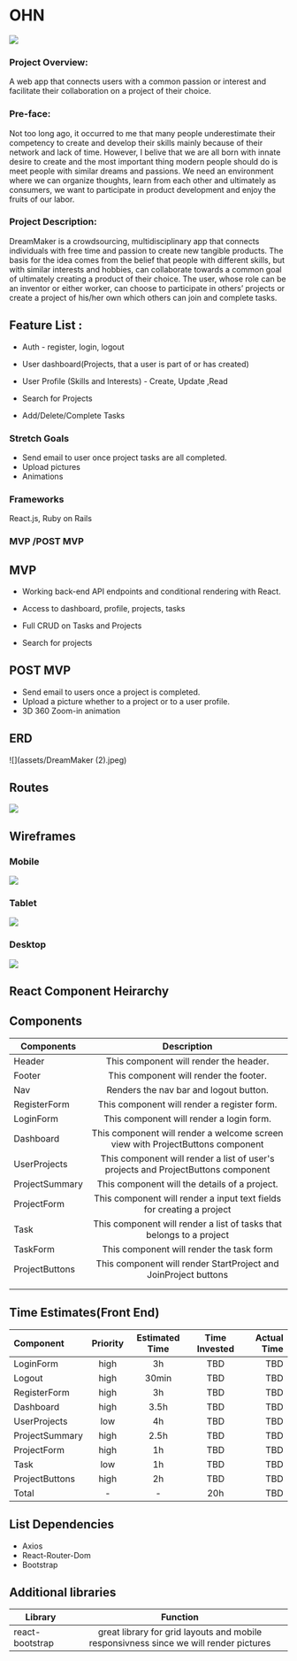 # OHN 

![](assets/logo.png) 

### Project Overview:

A web app that connects users with a common passion or interest and facilitate their collaboration on a project of their choice.

### Pre-face: 
Not too long ago, it occurred to me that many people underestimate their competency to create and develop their skills mainly because of their network and lack of time. However, I belive that we are all born with innate desire to create and the most important thing modern people should do is meet people with similar dreams and passions. We need an environment where we can organize thoughts, learn from each other and ultimately as consumers, we want to participate in product development and enjoy the fruits of our labor.


### Project Description:

DreamMaker is a crowdsourcing, multidisciplinary app that connects individuals with free time and passion to create new tangible products. The basis for the idea comes from the belief that people with different skills, but with similar interests and hobbies, can collaborate towards a common goal of ultimately creating a product of their choice. The user, whose role can be an inventor or either worker, can choose to participate in others’ projects or create a project of his/her own which others can join and complete tasks. 

## Feature List :

* Auth - register, login, logout

* User dashboard(Projects, that a user is part of or has created)

* User Profile (Skills and Interests) - Create, Update ,Read

* Search for Projects 

* Add/Delete/Complete Tasks

 
### Stretch Goals 

* Send email to user once project tasks are all completed.
* Upload pictures 
* Animations
 
### Frameworks 

React.js, Ruby on Rails
 
### MVP /POST MVP

## MVP

* Working back-end API endpoints and conditional rendering with React.

* Access to dashboard, profile, projects, tasks 

* Full CRUD on Tasks and Projects 

* Search for projects 
 
## POST MVP
* Send email to users once a project is completed.
* Upload a picture whether to a project or to a user profile.
* 3D 360 Zoom-in animation

## ERD

![](assets/DreamMaker (2).jpeg) 

## Routes

![](https://media1.giphy.com/media/xT9IgEJTULuuOKT7uU/giphy.gif)

## Wireframes

### Mobile
![](assets/mobile.png)
### Tablet
![](assets/tablet.png)
### Desktop
![](assets/desktop.png)

## React Component Heirarchy 

## Components 
| Components    | Description   | 
| ------------- |:-------------:| 
| Header  | This component will render the header. |    
| Footer    | This component will render the footer.    |            
| Nav       | Renders the nav bar and logout button. |
| RegisterForm  | This component will render a register form. |    
| LoginForm     | This component will render a login form.     |            
| Dashboard         | This component will render a welcome screen view with ProjectButtons component |    	           
| UserProjects     | This component will render a list of user's projects  and ProjectButtons component  | 		           
| ProjectSummary    | This component will the details of a project.   |    	           
| ProjectForm  | This component will render a input text fields for creating a project   | 
| Task    | This component will render a list of tasks that belongs to a project    | 
| TaskForm      | This component will render the task form |
|  ProjectButtons	| This component will render StartProject and JoinProject buttons|
|     |     |
|      | |

## Time Estimates(Front End)

| Component 	  | Priority       | Estimated Time | Time Invested   | Actual Time    |
| :---         |     :---:      |          :---: |      :---:      |      ---:   |   
| LoginForm    | high  			  |  3h   	         |TBD              | TBD            |
| Logout   |      high 			|      30min           |TBD              | TBD            |
| RegisterForm  |  high  		 | 3h   |TBD              | TBD            |
| Dashboard    |  high     			| 3.5h     |TBD              | TBD            |
| UserProjects   |  low  				| 4h  |TBD              | TBD            |
| ProjectSummary     |    high   		| 2.5h      |TBD              | TBD            |
| ProjectForm   |   high 			|   1h  |TBD              | TBD            |
| Task    |    low    	|   1h    |TBD              | TBD            |
| ProjectButtons   |   high   	|    2h  |      TBD    |     TBD      |               |
| Total      |     -     |    -    |      20h     |     TBD      |               |


## List Dependencies 

* Axios
* React-Router-Dom
* Bootstrap


## Additional libraries
| Library       | Function      | 
| ------------- |:-------------:| 
| react-bootstrap    | great library for grid layouts and mobile responsivness since we will render pictures    |  

